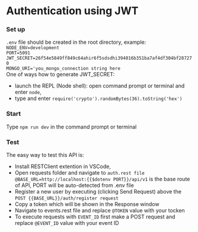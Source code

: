 # Authentication using JWT 

### Set up
`.env` file should be created in the root directory, example:    
 `NODE_ENV=development`  
`PORT=5091`  
`JWT_SECRET=26f54e5849ff849c64ahir6f5sdsdhi394016b351ba7af4df304bf287270`  
`MONGO_URI='you_mongo_connection string here`  
  One of ways how to generate JWT_SECRET:   
  * launch the REPL (Node shell): open command prompt or terminal and enter `node`,
  * type and enter `require('crypto').randomBytes(36).toString('hex')` 
### Start  

Type `npm run dev` in the command prompt or terminal

### Test  

The easy way to test this API is:
* Install RESTClient extention in VSCode,
* Open requests folder and navigate to `auth.rest file`  
`@BASE_URL=http://localhost:{{$dotenv PORT}}/api/v1` is the base route of API, PORT will be auto-detected from .env file
* Register a new user by executing (clicking Send Request) above the `POST {{BASE_URL}}/auth/register request`
* Copy a token which will be shown in the Response window  
* Navigate to events.rest file and replace `@TOKEN` value with your tocken  
* To execute requests with `EVENT_ID` first make a POST request and replace `@EVENT_ID` value with your event ID
